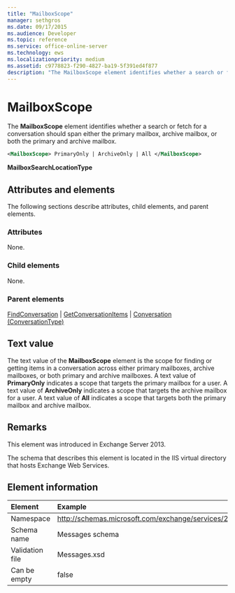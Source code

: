 ```yaml
---
title: "MailboxScope"
manager: sethgros
ms.date: 09/17/2015
ms.audience: Developer
ms.topic: reference
ms.service: office-online-server
ms.technology: ews
ms.localizationpriority: medium
ms.assetid: c9778823-f290-4827-ba19-5f391ed4f877
description: "The MailboxScope element identifies whether a search or fetch for a conversation should span either the primary mailbox, archive mailbox, or both the primary and archive mailbox."
---
```


# MailboxScope

The **MailboxScope** element identifies whether a search or fetch for a conversation should span either the primary mailbox, archive mailbox, or both the primary and archive mailbox. 
  
```XML
<MailboxScope> PrimaryOnly | ArchiveOnly | All </MailboxScope>
```

**MailboxSearchLocationType**

## Attributes and elements

The following sections describe attributes, child elements, and parent elements.
  
### Attributes

None.
  
### Child elements

None.
  
### Parent elements

[FindConversation](findconversation.md) | [GetConversationItems](getconversationitems.md) | [Conversation (ConversationType)](conversation-conversationtype.md)
  
## Text value

The text value of the **MailboxScope** element is the scope for finding or getting items in a conversation across either primary mailboxes, archive mailboxes, or both primary and archive mailboxes. A text value of **PrimaryOnly** indicates a scope that targets the primary mailbox for a user. A text value of **ArchiveOnly** indicates a scope that targets the archive mailbox for a user. A text value of **All** indicates a scope that targets both the primary mailbox and archive mailbox. 
  
## Remarks

This element was introduced in Exchange Server 2013.
  
The schema that describes this element is located in the IIS virtual directory that hosts Exchange Web Services.
  
## Element information

| Element | Example |
|:-----|:-----|
|Namespace  <br/> |http://schemas.microsoft.com/exchange/services/2006/messages  <br/> |
|Schema name  <br/> |Messages schema  <br/> |
|Validation file  <br/> |Messages.xsd  <br/> |
|Can be empty  <br/> |false  <br/> |
   

